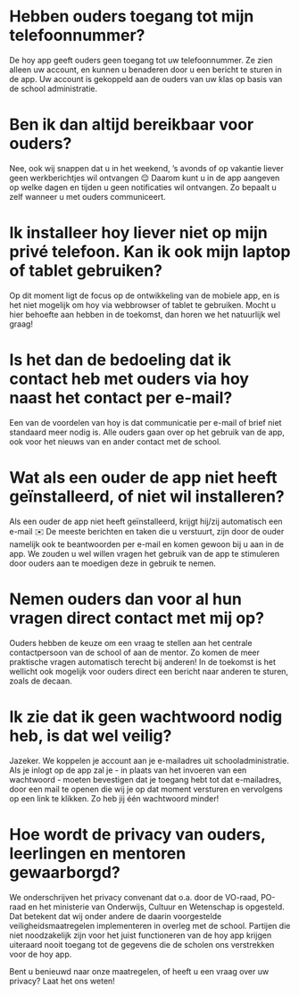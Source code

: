 # Hebben ouders toegang tot mijn telefoonnummer?
De hoy app geeft ouders geen toegang tot uw telefoonnummer. Ze zien alleen uw account, en kunnen u benaderen door u een bericht te sturen in de app. Uw account is gekoppeld aan de ouders van uw klas op basis van de school administratie.

# Ben ik dan altijd bereikbaar voor ouders?
Nee, ook wij snappen dat u in het weekend, ’s avonds of op vakantie liever geen werkberichtjes wil ontvangen 😌 Daarom kunt u in de app aangeven op welke dagen en tijden u geen notificaties wil ontvangen. Zo bepaalt u zelf wanneer u met ouders communiceert.

# Ik installeer hoy liever niet op mijn privé telefoon. Kan ik ook mijn laptop of tablet gebruiken?
Op dit moment ligt de focus op de ontwikkeling van de mobiele app, en is het niet mogelijk om hoy via webbrowser of tablet te gebruiken. Mocht u hier behoefte aan hebben in de toekomst, dan horen we het natuurlijk wel graag!

# Is het dan de bedoeling dat ik contact heb met ouders via hoy naast het contact per e-mail?
Een van de voordelen van hoy is dat communicatie per e-mail of brief niet standaard meer nodig is. Alle ouders gaan over op het gebruik van de app, ook voor het nieuws van en ander contact met de school.

# Wat als een ouder de app niet heeft geïnstalleerd, of niet wil installeren?
Als een ouder de app niet heeft geïnstalleerd, krijgt hij/zij automatisch een e-mail ✉️ De meeste berichten en taken die u verstuurt, zijn door de ouder namelijk ook te beantwoorden per e-mail en komen gewoon bij u aan in de app. We zouden u wel willen vragen het gebruik van de app te stimuleren door ouders aan te moedigen deze in gebruik te nemen.

# Nemen ouders dan voor al hun vragen direct contact met mij op?
Ouders hebben de keuze om een vraag te stellen aan het centrale contactpersoon van de school of aan de mentor. Zo komen de meer praktische vragen automatisch terecht bij anderen! In de toekomst is het wellicht ook mogelijk voor ouders direct een bericht naar anderen te sturen, zoals de decaan.

# Ik zie dat ik geen wachtwoord nodig heb, is dat wel veilig?
Jazeker. We koppelen je account aan je e-mailadres uit schooladministratie. Als je inlogt op de app zal je - in plaats van het invoeren van een wachtwoord - moeten bevestigen dat je toegang hebt tot dat e-mailadres, door een mail te openen die wij je op dat moment versturen en vervolgens op een link te klikken. Zo heb jij één wachtwoord minder!

# Hoe wordt de privacy van ouders, leerlingen en mentoren gewaarborgd?
We onderschrijven het privacy convenant dat o.a. door de VO-raad, PO-raad en het ministerie van Onderwijs, Cultuur en Wetenschap is opgesteld. Dat betekent dat wij onder andere de daarin voorgestelde veiligheidsmaatregelen implementeren in overleg met de school. Partijen die niet noodzakelijk zijn voor het juist functioneren van de hoy app krijgen uiteraard nooit toegang tot de gegevens die de scholen ons verstrekken voor de hoy app. 

Bent u benieuwd naar onze maatregelen, of heeft u een vraag over uw privacy? Laat het ons weten!
